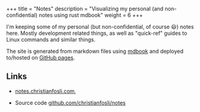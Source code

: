 +++
title = "Notes"
description = "Visualizing my personal (and non-confidential) notes using rust mdbook"
weight = 6
+++

I'm keeping some of my personal (but non-confidential, of course 😃) notes here.
Mostly development related things, as well as "quick-ref" guides to Linux commands and similar things.

The site is generated from markdown files using [mdbook](https://github.com/rust-lang/mdBook) and deployed to/hosted on [GitHub pages](https://pages.github.com/).

## Links

* [notes.christianfosli.com](https://notes.christianfosli.com),

* Source code [github.com/christianfosli/notes](https://github.com/christianfosli/notes)
